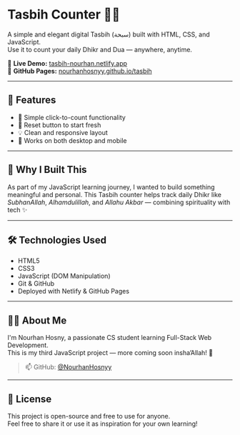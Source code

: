 # Tasbih Counter 🕌✨

A simple and elegant digital Tasbih (سبحة) built with HTML, CSS, and JavaScript.  
Use it to count your daily Dhikr and Dua — anywhere, anytime.

🔗 **Live Demo:** [tasbih-nourhan.netlify.app](https://tasbih-nourhan.netlify.app/)  
🔗 **GitHub Pages:** [nourhanhosnyy.github.io/tasbih](https://nourhanhosnyy.github.io/tasbih/)

---

## 📌 Features

- 🧮 Simple click-to-count functionality
- 🔄 Reset button to start fresh
- 💡 Clean and responsive layout
- 📱 Works on both desktop and mobile

---

## 🌙 Why I Built This

As part of my JavaScript learning journey, I wanted to build something meaningful and personal. This Tasbih counter helps track daily Dhikr like _SubhanAllah_, _Alhamdulillah_, and _Allahu Akbar_ — combining spirituality with tech ✨

---

## 🛠️ Technologies Used

- HTML5
- CSS3
- JavaScript (DOM Manipulation)
- Git & GitHub
- Deployed with Netlify & GitHub Pages

---

## 🙋‍♀️ About Me

I'm Nourhan Hosny, a passionate CS student learning Full-Stack Web Development.  
This is my third JavaScript project — more coming soon insha’Allah! 🌱

> 📫 GitHub: [@NourhanHosnyy](https://github.com/NourhanHosnyy)

---

## 📜 License

This project is open-source and free to use for anyone.  
Feel free to share it or use it as inspiration for your own learning!
